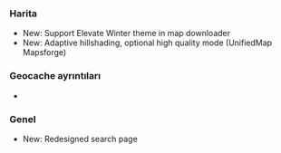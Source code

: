 ### Harita
- New: Support Elevate Winter theme in map downloader
- New: Adaptive hillshading, optional high quality mode (UnifiedMap Mapsforge)

### Geocache ayrıntıları
-

### Genel
- New: Redesigned search page
